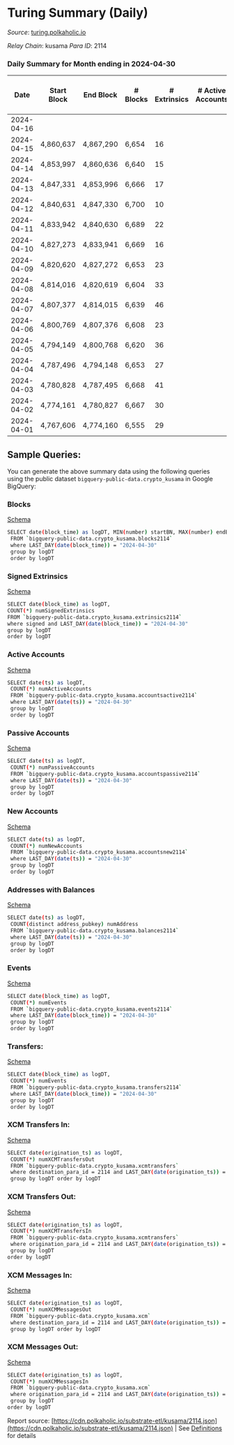 # Turing Summary (Daily)

_Source_: [turing.polkaholic.io](https://turing.polkaholic.io)

*Relay Chain*: kusama
*Para ID*: 2114



### Daily Summary for Month ending in 2024-04-30


| Date    | Start Block | End Block | # Blocks | # Extrinsics | # Active Accounts | # Passive Accounts | # New Accounts | # Addresses | # Events  | # Transfers ($USD) | # XCM Transfers In ($USD) | # XCM Transfers Out ($USD) | # XCM In | # XCM Out | Issues |
|---------|-------------|-----------|----------|--------------|-------------------|--------------------|----------------|-------------|-----------|--------------------|---------------------------|----------------------------|----------|-----------|--------|
| 2024-04-16 |  |  |  |  |  |  |  |  |  |   |   |   |  |  |  |
| 2024-04-15 | 4,860,637 | 4,867,290 | 6,654 | 16 |  |  |  | 10,216 | 111,852 | 6  |   |   |  |  |  |
| 2024-04-14 | 4,853,997 | 4,860,636 | 6,640 | 15 |  |  |  | 10,214 | 111,746 | 7  |   |   |  |  |  |
| 2024-04-13 | 4,847,331 | 4,853,996 | 6,666 | 17 |  |  |  | 10,213 | 111,782 | 4  |   |   |  |  |  |
| 2024-04-12 | 4,840,631 | 4,847,330 | 6,700 | 10 |  |  |  | 10,212 | 111,823 | 4  |   |   |  |  |  |
| 2024-04-11 | 4,833,942 | 4,840,630 | 6,689 | 22 |  |  |  | 10,212 | 118,858 | 12  |   |   |  |  |  |
| 2024-04-10 | 4,827,273 | 4,833,941 | 6,669 | 16 |  |  |  | 10,212 | 113,679 | 4  |   |   |  |  |  |
| 2024-04-09 | 4,820,620 | 4,827,272 | 6,653 | 23 |  |  |  | 10,210 | 111,821 | 7  |   |   |  |  |  |
| 2024-04-08 | 4,814,016 | 4,820,619 | 6,604 | 33 |  |  |  | 10,210 | 111,729 | 14  |   |   |  |  |  |
| 2024-04-07 | 4,807,377 | 4,814,015 | 6,639 | 46 |  |  |  | 10,209 | 111,995 | 13  |   |   |  |  |  |
| 2024-04-06 | 4,800,769 | 4,807,376 | 6,608 | 23 |  |  |  | 10,209 | 111,630 | 4  |   |   |  |  |  |
| 2024-04-05 | 4,794,149 | 4,800,768 | 6,620 | 36 |  |  |  | 10,209 | 111,715 | 9  |   |   |  |  |  |
| 2024-04-04 | 4,787,496 | 4,794,148 | 6,653 | 27 |  |  |  | 10,208 | 111,664 | 9  |   |   |  |  |  |
| 2024-04-03 | 4,780,828 | 4,787,495 | 6,668 | 41 |  |  |  | 10,208 | 111,690 | 4  |   |   |  |  |  |
| 2024-04-02 | 4,774,161 | 4,780,827 | 6,667 | 30 |  |  |  | 10,205 | 111,520 | 11  |   |   |  |  |  |
| 2024-04-01 | 4,767,606 | 4,774,160 | 6,555 | 29 |  |  |  | 10,205 | 111,262 | 4  |   |   |  |  |  |

## Sample Queries:
You can generate the above summary data using the following queries using the public dataset `bigquery-public-data.crypto_kusama` in Google BigQuery:


### Blocks 

[Schema](https://github.com/colorfulnotion/substrate-etl/blob/main/schema/blocks.json)

```bash
SELECT date(block_time) as logDT, MIN(number) startBN, MAX(number) endBN, COUNT(*) numBlocks 
 FROM `bigquery-public-data.crypto_kusama.blocks2114`  
 where LAST_DAY(date(block_time)) = "2024-04-30" 
 group by logDT 
 order by logDT
```

### Signed Extrinsics 

[Schema](https://github.com/colorfulnotion/substrate-etl/blob/main/schema/extrinsics.json)

```bash
SELECT date(block_time) as logDT, 
COUNT(*) numSignedExtrinsics 
FROM `bigquery-public-data.crypto_kusama.extrinsics2114`  
where signed and LAST_DAY(date(block_time)) = "2024-04-30" 
group by logDT 
order by logDT
```

### Active Accounts 

[Schema](https://github.com/colorfulnotion/substrate-etl/blob/main/schema/accountsactive.json)

```bash
SELECT date(ts) as logDT, 
 COUNT(*) numActiveAccounts 
 FROM `bigquery-public-data.crypto_kusama.accountsactive2114` 
 where LAST_DAY(date(ts)) = "2024-04-30" 
 group by logDT 
 order by logDT
```

### Passive Accounts 

[Schema](https://github.com/colorfulnotion/substrate-etl/blob/main/schema/accountspassive.json)

```bash
SELECT date(ts) as logDT, 
 COUNT(*) numPassiveAccounts 
 FROM `bigquery-public-data.crypto_kusama.accountspassive2114` 
 where LAST_DAY(date(ts)) = "2024-04-30" 
 group by logDT 
 order by logDT
```

### New Accounts 

[Schema](https://github.com/colorfulnotion/substrate-etl/blob/main/schema/accountsnew.json)

```bash
SELECT date(ts) as logDT, 
 COUNT(*) numNewAccounts 
 FROM `bigquery-public-data.crypto_kusama.accountsnew2114` 
 where LAST_DAY(date(ts)) = "2024-04-30" 
 group by logDT
 order by logDT
```

### Addresses with Balances 

[Schema](https://github.com/colorfulnotion/substrate-etl/blob/main/schema/balances.json)

```bash
SELECT date(ts) as logDT,
 COUNT(distinct address_pubkey) numAddress 
 FROM `bigquery-public-data.crypto_kusama.balances2114` 
 where LAST_DAY(date(ts)) = "2024-04-30" 
 group by logDT 
 order by logDT
```

### Events 

[Schema](https://github.com/colorfulnotion/substrate-etl/blob/main/schema/events.json)

```bash
SELECT date(block_time) as logDT, 
 COUNT(*) numEvents 
 FROM `bigquery-public-data.crypto_kusama.events2114` 
 where LAST_DAY(date(block_time)) = "2024-04-30" 
 group by logDT 
 order by logDT
```

### Transfers:

[Schema](https://github.com/colorfulnotion/substrate-etl/blob/main/schema/transfers.json)

```bash
SELECT date(block_time) as logDT, 
 COUNT(*) numEvents 
 FROM `bigquery-public-data.crypto_kusama.transfers2114` 
 where LAST_DAY(date(block_time)) = "2024-04-30" 
 group by logDT 
 order by logDT
```

### XCM Transfers In: 

[Schema](https://github.com/colorfulnotion/substrate-etl/blob/main/schema/xcmtransfers.json)

```bash
SELECT date(origination_ts) as logDT, 
 COUNT(*) numXCMTransfersOut 
 FROM `bigquery-public-data.crypto_kusama.xcmtransfers` 
 where destination_para_id = 2114 and LAST_DAY(date(origination_ts)) = "2024-04-30" 
 group by logDT order by logDT
```

### XCM Transfers Out: 

[Schema](https://github.com/colorfulnotion/substrate-etl/blob/main/schema/xcmtransfers.json)

```bash
SELECT date(origination_ts) as logDT, 
 COUNT(*) numXCMTransfersIn 
 FROM `bigquery-public-data.crypto_kusama.xcmtransfers` 
 where origination_para_id = 2114 and LAST_DAY(date(origination_ts)) = "2024-04-30" 
 group by logDT 
order by logDT
```

### XCM Messages In: 

[Schema](https://github.com/colorfulnotion/substrate-etl/blob/main/schema/xcm.json)

```bash
SELECT date(origination_ts) as logDT, 
 COUNT(*) numXCMMessagesOut 
 FROM `bigquery-public-data.crypto_kusama.xcm` 
 where destination_para_id = 2114 and LAST_DAY(date(origination_ts)) = "2024-04-30" 
 group by logDT order by logDT
```

### XCM Messages Out: 

[Schema](https://github.com/colorfulnotion/substrate-etl/blob/main/schema/xcm.json)

```bash
SELECT date(origination_ts) as logDT, 
 COUNT(*) numXCMMessagesIn 
 FROM `bigquery-public-data.crypto_kusama.xcm` 
 where origination_para_id = 2114 and LAST_DAY(date(origination_ts)) = "2024-04-30" 
 group by logDT 
order by logDT
```


Report source: [https://cdn.polkaholic.io/substrate-etl/kusama/2114.json](https://cdn.polkaholic.io/substrate-etl/kusama/2114.json) | See [Definitions](/DEFINITIONS.md) for details
